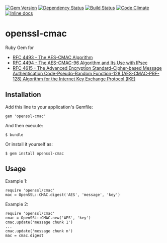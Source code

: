 [![Gem Version](https://badge.fury.io/rb/openssl-cmac.png)](http://badge.fury.io/rb/openssl-cmac)
[![Dependency Status](https://gemnasium.com/SmallLars/openssl-cmac.png)](https://gemnasium.com/SmallLars/openssl-cmac)
[![Build Status](https://travis-ci.org/SmallLars/openssl-cmac.png?branch=master)](https://travis-ci.org/SmallLars/openssl-cmac)
[![Code Climate](https://codeclimate.com/github/SmallLars/openssl-cmac.png)](https://codeclimate.com/github/SmallLars/openssl-cmac)
[![Inline docs](http://inch-ci.org/github/smalllars/openssl-cmac.png)](http://inch-ci.org/github/smalllars/openssl-cmac)

# openssl-cmac

Ruby Gem for
* [RFC 4493 - The AES-CMAC Algorithm](http://tools.ietf.org/html/rfc4493)
* [RFC 4494 - The AES-CMAC-96 Algorithm and Its Use with IPsec](http://tools.ietf.org/html/rfc4494)
* [RFC 4615 - The Advanced Encryption Standard-Cipher-based Message Authentication Code-Pseudo-Random Function-128 (AES-CMAC-PRF-128) Algorithm for the Internet Key Exchange Protocol (IKE)](http://tools.ietf.org/html/rfc4615)

## Installation

Add this line to your application's Gemfile:

    gem 'openssl-cmac'

And then execute:

    $ bundle

Or install it yourself as:

    $ gem install openssl-cmac

## Usage

Example 1:

    require 'openssl/cmac'
    mac = OpenSSL::CMAC.digest('AES', 'message', 'key')

Example 2:

    require 'openssl/cmac'
    cmac = OpenSSL::CMAC.new('AES', 'key')
    cmac.update('message chunk 1')
    ...
    cmac.update('message chunk n')
    mac = cmac.digest
